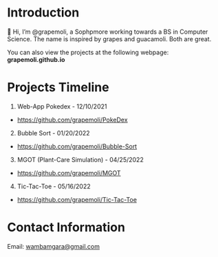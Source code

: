 # Introduction
👋 Hi, I’m @grapemoli, a Sophpmore working towards a BS in Computer Science. The name is inspired by grapes and guacamoli. Both are great.

You can also view the projects at the following webpage: **grapemoli.github.io**

# Projects Timeline
1. Web-App Pokedex - 12/10/2021
  - https://github.com/grapemoli/PokeDex
2. Bubble Sort - 01/20/2022
  - https://github.com/grapemoli/Bubble-Sort
3. MGOT (Plant-Care Simulation) - 04/25/2022
  - https://github.com/grapemoli/MGOT
4. Tic-Tac-Toe - 05/16/2022
  - https://github.com/grapemoli/Tic-Tac-Toe

# Contact Information
Email: wambamgara@gmail.com
